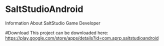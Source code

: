 # SaltStudioAndroid
Information About SaltStudio Game Developer

#Download
This project can be downloaded here:
<br>
https://play.google.com/store/apps/details?id=com.aprp.saltstudioandroid
